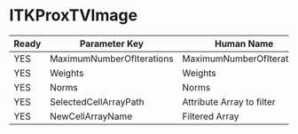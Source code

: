 # ITKProxTVImage #

| Ready | Parameter Key | Human Name | Parameter Type | Parameter Class |
|-------|---------------|------------|-----------------|----------------|
| YES | MaximumNumberOfIterations | MaximumNumberOfIterations | float64 | Float64Parameter |
| YES | Weights | Weights | VectorFloat32Parameter::ValueType | VectorFloat32Parameter |
| YES | Norms | Norms | VectorFloat32Parameter::ValueType | VectorFloat32Parameter |
| YES | SelectedCellArrayPath | Attribute Array to filter | DataPath | ArraySelectionParameter |
| YES | NewCellArrayName | Filtered Array | StringParameter::ValueType | StringParameter |
